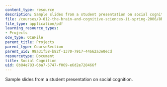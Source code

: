 ```yaml
---
content_type: resource
description: Sample slides from a student presentation on social cognition.
file: /courses/9-012-the-brain-and-cognitive-sciences-ii-spring-2006/8b84e7836ba75747f069e6d2e728466f_ntwarog_presenta.pdf
file_type: application/pdf
learning_resource_types:
- Projects
ocw_type: OCWFile
parent_title: Projects
parent_type: CourseSection
parent_uid: 98a31f58-b82f-1370-7917-44662a3e0ecd
resourcetype: Document
title: Social Cognition
uid: 8b84e783-6ba7-5747-f069-e6d2e728466f
---
```

Sample slides from a student presentation on social cognition.

